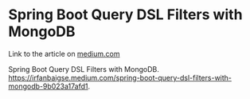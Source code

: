 # Spring Boot Query DSL Filters with MongoDB

Link to the article on [medium.com](https://irfanbaigse.medium.com/spring-boot-query-dsl-filters-with-mongodb-9b023a17afd1)


Spring Boot Query DSL Filters with MongoDB.  
https://irfanbaigse.medium.com/spring-boot-query-dsl-filters-with-mongodb-9b023a17afd1.   
